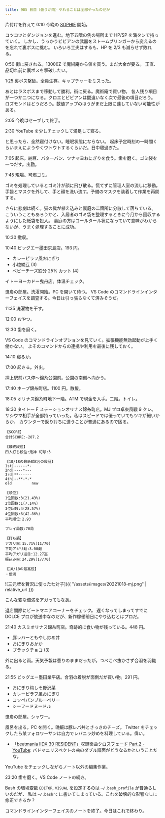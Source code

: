 ```yaml
---
title: 905 日目（曇りか雨）やれることは全部やったのだが
---
```


片付けを終えて 0:10 今晩の [SOPHIE][dtp22b] 開始。

コツコツとダンジョンを進む。地下五階の例の場所まで HP/SP を満タンで持っていく。
しかし、うっかりビビアンの武器をストームブリンガーから変えるのを忘れて裏ボスに挑む。
いろいろ工夫はするも、HP を 2/3 も減らせず敗れる。

0:50 街に戻される。13000Z で魔術庵から値を買う。まだ大金が要る。
正直、品切れ前に裏ボスを撃破したい。

1:25 裏ボス撃破。全員生存。キャプチャーをミスった。

あとはラスボスまで移動して勝利。街に戻る。魔術庵で買い物。
各人残り項目が一つか二つになる。クロエとビビアンは間違いなく次で最後の項目だろう。
ロズモンドはどうだろう。数値アップのほうがまだ上限に達していない可能性がある。

2:05 今晩はセーブして終了。

2:30 YouTube を少しチェックして満足して寝る。

と思ったら、全然寝付けない。睡眠状態にならない。
起床予定時刻の一時間くらいまえにようやくウトウトするくらいだ。日中寝過ぎた。

7:05 起床。納豆、バターパン、ツナマヨおにぎりを食う。歯を磨く。ゴミ袋を一つだす。出勤。

7:45 現場。可燃ゴミ。

ゴミを処理しているとゴミ汁が顔に飛び散る。慌てずに管理人室の流しに移動。
手袋とマスクを外して、手と顔を洗い流す。予備のマスクを装着して作業を再開する。

さらに悲劇は続く。猫の糞が植え込みと裏庭の二箇所に分散して落ちている。
こういうこともあろうかと、入居者のゴミ袋を整理するときに今月から回収するようにした紙袋を投入。
裏庭の方はコールタール状になっていて意味がわからないが、うまく処理することに成功。

10:30 撤収。

10:40 ビッグエー墨田京島店。193 円。

* カレーピラフ風おにぎり
* 小粒納豆 (3)
* ベビーチーズ鉄分 25% カット (4)

イトーヨーカドー曳舟店。体温チェック。

曳舟の部屋。洗濯開始。PC を開いて待つ。
VS Code のコマンドラインインターフェイスを調査する。今日は引っ張らなくて済みそうだ。

11:35 洗濯物を干す。

12:00 おやつ。

12:30 歯を磨く。

VS Code のコマンドラインオプションを見ていく。拡張機能無効起動が上手く働かない。
よそのコマンドからの連携や利用を最後に残しておく。

14:10 寝るか。

17:00 起きる。外出。

押上駅前バス停～錦糸公園前。公園の南側へ向かう。

17:40 ホープ錦糸町店。1100 円。散髪。

18:05 オリナス錦糸町地下一階。ATM で現金を入手。二階。トイレ。

18:30 タイトー F ステーションオリナス錦糸町店。MJ プロ卓東風戦 9 クレ。
サシウマ相手が全部持っていった。私はスピードでは優っていてもツキが細いからか、
カウンターで返り討ちに遭うことが普通にあるので困る。

```text
【SCORE】
合計SCORE:-207.2

【最終段位】
四人打ち段位:鬼神 幻球:3

【10/18の最新8試合の履歴】
1st|------*-
2nd|----*---
3rd|**------
4th|--**-*-*
old         new

【順位】
1位回数:3(21.43%)
2位回数:1(7.14%)
3位回数:4(28.57%)
4位回数:6(42.86%)
平均順位:2.93

プレイ局数:70局

【打ち筋】
アガリ率:15.71%(11/70)
平均アガリ翻:3.00翻
平均アガリ巡目:12.27巡
振込み率:24.29%(17/70)

【10/18の最高役】
・倍満
```

![三元牌を贅沢に使った七対子]({{ "/assets/images/20221018-mj.png" | relative_url }})

こんな変な倍満をアガってもなあ。

退店間際にビートマニアコーナーをチェック。
遅くなってしまってすでに DOLCE プロが放送中なのだが、新作稼働前日にやり込むとはプロだ。

21:40 カスミオリナス錦糸町店。奇跡的に食い物が残っている。448 円。

* 豚レバーともやし炒め丼
* おにぎりおかか
* ブラックチョコ (3)

外に出ると雨。天気予報は曇りのままだったが。つべこべ抜かさず合羽を羽織る。

21:55 ビッグエー墨田業平店。合羽の着脱が面倒だが買い物。291 円。

* おにぎり梅しそ野沢菜
* カレーピラフ風おにぎり
* コッペパンブルーベリー
* シーフードヌードル

曳舟の部屋。シャワー。

風呂を出る。PC を開く。晩飯は豚レバ丼とさっきのチーズ。
Twitter をチェックしたら某フォロワーサンは自力でレバニラ炒めを料理している。偉い。

* [「beatmania IIDX 30 RESIDENT」収録楽曲クロスフェード Part.2 - YouTube](https://www.youtube.com/watch?v=-Cf432JuQGI):
  バドマニリスペクトの曲のダブル譜面がどうなるかということだな。

YouTube をチェックしながらノート以外の編集作業。

23:20 歯を磨く。VS Code ノートの続き。

Bash の環境変数 `EDITOR`, `VISUAL` を設定するのは `~/.bash_profile` が普通らしいのだが、
私は `~/.bashrc` に書いてしまっている。これを破壊的な影響なしに修正できるか？

コマンドラインインターフェイスのノートを終了。今日はこれで終わり。

[dtp22b]: https://www.dlsite.com/maniax/work/=/product_id/RJ424807/
